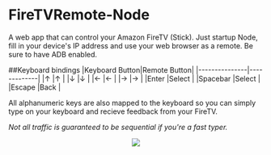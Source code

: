# FireTVRemote-Node
A web app that can control your Amazon FireTV (Stick). Just startup Node, fill in your device's IP address and use your web browser as a remote.
Be sure to have ADB enabled.

##Keyboard bindings
|Keyboard Button|Remote Button|
|---------------|-------------|
|↑              |↑            |
|↓              |↓            |
|←              |←            |
|→              |→            |
|Enter          |Select       |
|Spacebar       |Select       |
|Escape         |Back         |

All alphanumeric keys are also mapped to the keyboard so you can simply type on your keyboard and recieve feedback from your FireTV.

*Not all traffic is guaranteed to be sequential if you're a fast typer.*

<center><img src="http://i.imgur.com/FaSfYbH.png" /></center>
